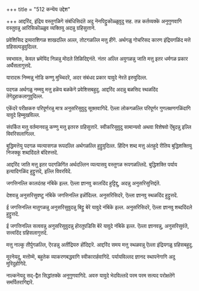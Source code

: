 +++
title = "512 कन्यॆय उद्देश"

+++
आद्दरिंद, इंद्रिय वस्तुगळिगॆ संबंधिसिदंतॆ अदु नॆनपिट्टुकॊळ्ळुवुदु सह. तन्न कर्तव्यक्कॆ अनुगुणवागि वस्तुवन्नु आरिसिकॊळ्ळुव व्यक्तियु अदन्नु ग्रहिसुत्तानॆ.

प्रवेशिसिद द्रव्यराशिगळ शाखदल्लि अल्ल, तोटगळल्लि मत्तु हीगॆ. अर्थगळु गोचरिसद कारण इंद्रियगळिंद मत्तॆ ग्रहिसल्पडुवुदिल्ल.

स्वभावतः, केवल भ्रमॆयिंद निन्नन्नु मॊदले तिळिदिद्दनंतॆ. नंतर अल्लि अवुगळन्नु जाति मत्तु इतर धर्मगळ प्रकार अर्थैसलागुत्तदॆ.

यारादरू निम्मन्नु नोडि कण्णु मुच्चिदरॆ, अदर संबंधद प्रकार यावुदे नेरतॆ इरुवुदिल्ल.

पदगळ अर्थगळु नम्मवु मत्तु हळॆय बळकॆगॆ प्रवेशिसबहुदु. आद्दरिंद अदन्नु बळसिद स्थळदिंद तॆगॆदुहाकलागुवुदिल्ल.

एकॆंदरॆ परीक्षकरु परिपूर्णरन्नु मात्र अनुसरिसुवुदु सूक्तवागिदॆ. ऎल्ला लोकगळल्लि परिपूर्णर गुणलक्षणगळिंदागि यावुदे हिम्मुखविल्ल.

संपर्कित मत्तु वर्तमानवन्नु कण्णु मत्तु इतररु ग्रहिसुत्तारॆ. स्वीकरिसुवुदु सामान्यवो अथवा विशेषवो ऎंबुदन्नु इल्लि विवरिसलागिल्ल.

बुद्धिमत्तॆयु पदगळ व्यत्यासगळ रूपदल्लि अर्थगळल्लि हुट्टुवुदिल्ल. हिंदिन शब्द मत्तु अंतहुदे रीतिय बुद्धिशक्तियु निजक्कू शब्ददिंदले बंदिरुत्तदॆ.

आद्दरिंद जाति मत्तु इतर पदगळिगिंत अर्थदल्लिन व्यत्यासवु वस्तुगळ रूपगळल्लिदॆ. बुद्धिशक्ति पर्याय इत्यादिगळिंद हुट्टुत्तदॆ, इल्लि विवरविदॆ.

जगत्तिनल्लि कालदंतह नंबिकॆ इल्ल. ऎल्ला ज्ञानवु कालदिंद हुट्टिद्दु, अदन्नु अनुसरिसुत्तिद्दंतॆ.

देशवन्नु अनुसरिसुवष्टु नंबिकॆ जगत्तिनल्लि इन्नॊंदिल्ल. अनुसरिसिदरॆ, ऎल्ला ज्ञानवु स्थळदिंद हुट्टुत्तदॆ.

ई जगत्तिनल्लि मातुगळन्नु अनुसरिसुवुदन्नु बिट्टु बेरॆ यावुदे नंबिकॆ इल्ल. अनुसरिसिदरॆ, ऎल्ला ज्ञानवु शब्ददिंदले हुट्टुत्तदॆ.

ई जगत्तिनल्लि सत्ववन्नु अनुसरिसुवुदन्नु हॊरतुपडिसि बेरॆ यावुदे नंबिकॆ इल्ल. ऎल्ला ज्ञानवन्नु, अनुसरिसुवंतॆ, सत्त्वदिंद ग्रहिसलागुत्तदॆ.

मत्तु नाल्कु तीर्पुगळल्लि, ऎरडन्नु अतींद्रियरु हॊंदिद्दारॆ. आद्दरिंद समय मत्तु स्थळवन्नु ऎल्ला इंद्रियगळु ग्रहिसबहुदु.

मूरनॆयदु, मत्तॊम्मॆ, बहुतेक व्याकरणबद्धवागि स्वीकारार्हवागिदॆ. पर्यायविल्लद ज्ञानद स्थापनॆगागि अदु मुरिदुहोगिदॆ.

नाल्कनॆयदु सद्-द्वैत सिद्धांतक्कॆ अनुगुणवागिदॆ. अवरु यावुदे भेदविल्लदॆ परम परम सत्यद परोक्षतॆगॆ समर्पितरागिद्दारॆ.

